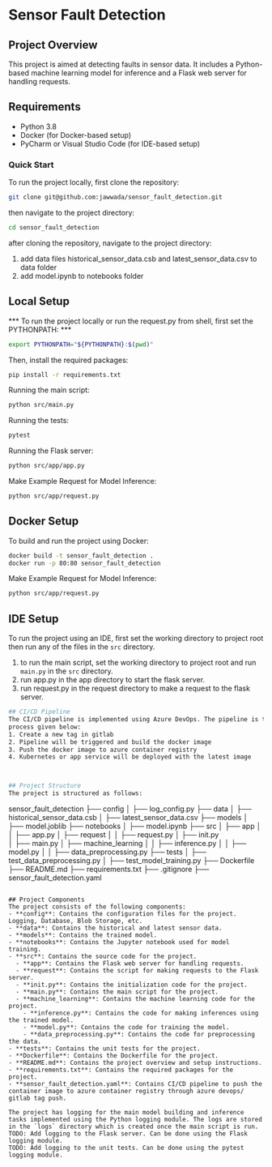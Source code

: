 # Sensor Fault Detection

## Project Overview
This project is aimed at detecting faults in sensor data. It includes a Python-based machine learning model for inference and a Flask web server for handling requests.

## Requirements
- Python 3.8
- Docker (for Docker-based setup)
- PyCharm or Visual Studio Code (for IDE-based setup)

### Quick Start
To run the project locally, first clone the repository:
```bash
git clone git@github.com:jawwada/sensor_fault_detection.git
```
then navigate to the project directory:
```bash
cd sensor_fault_detection
```
after cloning the repository, navigate to the project directory:
1. add data files historical_sensor_data.csb and latest_sensor_data.csv to data folder
2. add model.ipynb to notebooks folder

## Local Setup

*** To run the project locally or run the request.py from shell, first set the PYTHONPATH: ***

```bash
export PYTHONPATH="${PYTHONPATH}:$(pwd)"
```

Then, install the required packages:

```bash
pip install -r requirements.txt
```
Running the main script:
```bash
python src/main.py
```
Running the tests:
```bash
pytest
```
Running the Flask server:
```bash
python src/app/app.py
```
Make Example Request for Model Inference:
```bash
python src/app/request.py
```

## Docker Setup
To build and run the project using Docker:
```bash
docker build -t sensor_fault_detection .
docker run -p 80:80 sensor_fault_detection
```
Make Example Request for Model Inference:
```bash
python src/app/request.py
```
## IDE Setup
To run the project using an IDE, first set the working directory to project root
then run any of the files in the `src` directory.
1. to run the main script, set the working directory to project root and run `main.py` in the `src` directory.
2. run app.py in the app directory to start the flask server.
3. run request.py in the request directory to make a request to the flask server.





```bash
## CI/CD Pipeline
The CI/CD pipeline is implemented using Azure DevOps. The pipeline is triggered when a new tag is pushed to the repository. The pipeline builds the Docker image and pushes it to the Azure Container Registry. The pipeline is defined in the `sensor_fault_detection.yaml` file.
process given below:
1. Create a new tag in gitlab
2. Pipeline will be triggered and build the docker image
3. Push the docker image to azure container registry
4. Kubernetes or app service will be deployed with the latest image



## Project Structure
The project is structured as follows:
```
sensor_fault_detection
├── config
│   ├── log_config.py
├── data
│   ├── historical_sensor_data.csb
│   ├── latest_sensor_data.csv
├── models
│   ├── model.joblib
├── notebooks
│   ├── model.ipynb
├── src
│   ├── app
│   │   ├── app.py
│   ├── request
│   │   ├── request.py
│   ├── init.py       
│   ├── main.py
│   ├── machine_learning
│   │   ├── inference.py
│   │   ├── model.py
│   │   ├── data_preprocessing.py
├── tests
│   ├── test_data_preprocessing.py
│   ├── test_model_training.py
├── Dockerfile
├── README.md
├── requirements.txt
├── .gitignore
├── sensor_fault_detection.yaml
```

## Project Components
The project consists of the following components:
- **config**: Contains the configuration files for the project. Logging, Database, Blob Storage, etc.
- **data**: Contains the historical and latest sensor data.
- **models**: Contains the trained model.
- **notebooks**: Contains the Jupyter notebook used for model training.
- **src**: Contains the source code for the project.
  - **app**: Contains the Flask web server for handling requests.
  - **request**: Contains the script for making requests to the Flask server.
  - **init.py**: Contains the initialization code for the project.
  - **main.py**: Contains the main script for the project.
  - **machine_learning**: Contains the machine learning code for the project.
    - **inference.py**: Contains the code for making inferences using the trained model.
    - **model.py**: Contains the code for training the model.
    - **data_preprocessing.py**: Contains the code for preprocessing the data.
- **tests**: Contains the unit tests for the project.
- **Dockerfile**: Contains the Dockerfile for the project.
- **README.md**: Contains the project overview and setup instructions.
- **requirements.txt**: Contains the required packages for the project.
- **sensor_fault_detection.yaml**: Contains CI/CD pipeline to push the container image to azure container registry through azure devops/ gitlab tag push.

The project has logging for the main model building and inference tasks implemented using the Python logging module. The logs are stored in the `logs` directory which is created once the main script is run.
TODO: Add logging to the Flask server. Can be done using the Flask logging module.
TODO: Add logging to the unit tests. Can be done using the pytest logging module.

